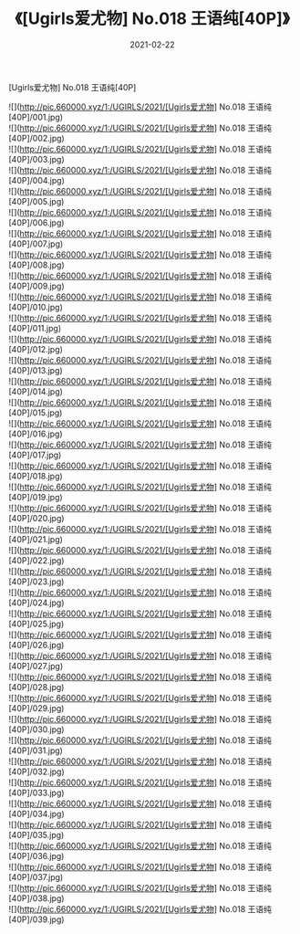 ﻿---
layout: post
title:  《[Ugirls爱尤物] No.018 王语纯[40P]》
date:   2021-02-22
img: http://pic.660000.xyz/1:/UGIRLS/2021/[Ugirls爱尤物] No.018 王语纯[40P]/000.jpg
categories: [美女, 清纯, 唯美]
---

[Ugirls爱尤物] No.018 王语纯[40P]

  ![](http://pic.660000.xyz/1:/UGIRLS/2021/[Ugirls爱尤物] No.018 王语纯[40P]/001.jpg) <br> ![](http://pic.660000.xyz/1:/UGIRLS/2021/[Ugirls爱尤物] No.018 王语纯[40P]/002.jpg) <br> ![](http://pic.660000.xyz/1:/UGIRLS/2021/[Ugirls爱尤物] No.018 王语纯[40P]/003.jpg) <br> ![](http://pic.660000.xyz/1:/UGIRLS/2021/[Ugirls爱尤物] No.018 王语纯[40P]/004.jpg) <br> ![](http://pic.660000.xyz/1:/UGIRLS/2021/[Ugirls爱尤物] No.018 王语纯[40P]/005.jpg) <br> ![](http://pic.660000.xyz/1:/UGIRLS/2021/[Ugirls爱尤物] No.018 王语纯[40P]/006.jpg) <br> ![](http://pic.660000.xyz/1:/UGIRLS/2021/[Ugirls爱尤物] No.018 王语纯[40P]/007.jpg) <br> ![](http://pic.660000.xyz/1:/UGIRLS/2021/[Ugirls爱尤物] No.018 王语纯[40P]/008.jpg) <br> ![](http://pic.660000.xyz/1:/UGIRLS/2021/[Ugirls爱尤物] No.018 王语纯[40P]/009.jpg) <br> ![](http://pic.660000.xyz/1:/UGIRLS/2021/[Ugirls爱尤物] No.018 王语纯[40P]/010.jpg) <br> ![](http://pic.660000.xyz/1:/UGIRLS/2021/[Ugirls爱尤物] No.018 王语纯[40P]/011.jpg) <br> ![](http://pic.660000.xyz/1:/UGIRLS/2021/[Ugirls爱尤物] No.018 王语纯[40P]/012.jpg) <br> ![](http://pic.660000.xyz/1:/UGIRLS/2021/[Ugirls爱尤物] No.018 王语纯[40P]/013.jpg) <br> ![](http://pic.660000.xyz/1:/UGIRLS/2021/[Ugirls爱尤物] No.018 王语纯[40P]/014.jpg) <br> ![](http://pic.660000.xyz/1:/UGIRLS/2021/[Ugirls爱尤物] No.018 王语纯[40P]/015.jpg) <br> ![](http://pic.660000.xyz/1:/UGIRLS/2021/[Ugirls爱尤物] No.018 王语纯[40P]/016.jpg) <br> ![](http://pic.660000.xyz/1:/UGIRLS/2021/[Ugirls爱尤物] No.018 王语纯[40P]/017.jpg) <br> ![](http://pic.660000.xyz/1:/UGIRLS/2021/[Ugirls爱尤物] No.018 王语纯[40P]/018.jpg) <br> ![](http://pic.660000.xyz/1:/UGIRLS/2021/[Ugirls爱尤物] No.018 王语纯[40P]/019.jpg) <br> ![](http://pic.660000.xyz/1:/UGIRLS/2021/[Ugirls爱尤物] No.018 王语纯[40P]/020.jpg) <br> ![](http://pic.660000.xyz/1:/UGIRLS/2021/[Ugirls爱尤物] No.018 王语纯[40P]/021.jpg) <br> ![](http://pic.660000.xyz/1:/UGIRLS/2021/[Ugirls爱尤物] No.018 王语纯[40P]/022.jpg) <br> ![](http://pic.660000.xyz/1:/UGIRLS/2021/[Ugirls爱尤物] No.018 王语纯[40P]/023.jpg) <br> ![](http://pic.660000.xyz/1:/UGIRLS/2021/[Ugirls爱尤物] No.018 王语纯[40P]/024.jpg) <br> ![](http://pic.660000.xyz/1:/UGIRLS/2021/[Ugirls爱尤物] No.018 王语纯[40P]/025.jpg) <br> ![](http://pic.660000.xyz/1:/UGIRLS/2021/[Ugirls爱尤物] No.018 王语纯[40P]/026.jpg) <br> ![](http://pic.660000.xyz/1:/UGIRLS/2021/[Ugirls爱尤物] No.018 王语纯[40P]/027.jpg) <br> ![](http://pic.660000.xyz/1:/UGIRLS/2021/[Ugirls爱尤物] No.018 王语纯[40P]/028.jpg) <br> ![](http://pic.660000.xyz/1:/UGIRLS/2021/[Ugirls爱尤物] No.018 王语纯[40P]/029.jpg) <br> ![](http://pic.660000.xyz/1:/UGIRLS/2021/[Ugirls爱尤物] No.018 王语纯[40P]/030.jpg) <br> ![](http://pic.660000.xyz/1:/UGIRLS/2021/[Ugirls爱尤物] No.018 王语纯[40P]/031.jpg) <br> ![](http://pic.660000.xyz/1:/UGIRLS/2021/[Ugirls爱尤物] No.018 王语纯[40P]/032.jpg) <br> ![](http://pic.660000.xyz/1:/UGIRLS/2021/[Ugirls爱尤物] No.018 王语纯[40P]/033.jpg) <br> ![](http://pic.660000.xyz/1:/UGIRLS/2021/[Ugirls爱尤物] No.018 王语纯[40P]/034.jpg) <br> ![](http://pic.660000.xyz/1:/UGIRLS/2021/[Ugirls爱尤物] No.018 王语纯[40P]/035.jpg) <br> ![](http://pic.660000.xyz/1:/UGIRLS/2021/[Ugirls爱尤物] No.018 王语纯[40P]/036.jpg) <br> ![](http://pic.660000.xyz/1:/UGIRLS/2021/[Ugirls爱尤物] No.018 王语纯[40P]/037.jpg) <br> ![](http://pic.660000.xyz/1:/UGIRLS/2021/[Ugirls爱尤物] No.018 王语纯[40P]/038.jpg) <br> ![](http://pic.660000.xyz/1:/UGIRLS/2021/[Ugirls爱尤物] No.018 王语纯[40P]/039.jpg) <br>